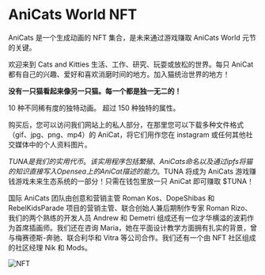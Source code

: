 # AniCats World NFT

AniCats 是一个生成动画的 NFT 集合，是未来通过游戏赚取 AniCats World 元节的关键。

欢迎来到 Cats and Kitties 生活、工作、研究、玩耍或放松的世界。每只 AniCat 都有自己的兴趣、爱好和喜欢消磨时间的地方。加入猫统治世界的地方！

**没有一只猫看起来像另一只猫。每一个都是独一无二的！**

10 种不同稀有度的独特动画。
超过 150 种独特的属性。

购买后，您可以访问我们网站上的私人部分，在那里您可以下载多种文件格式（gif、jpg、png、mp4）的 AniCat，将它们用作您在 instagram 或任何其他社交媒体中的个人资料图片。

$TUNA 是我们的实用代币。该实用程序包括繁殖、AniCats 命名以及通过 ipfs 将猫的知识直接写入 Opensea 上的 AniCat 描述的能力。$TUNA 将成为 AniCats 游戏赚钱游戏未来生态系统的一部分！只需在钱包里放一只 AniCat 即可赚取 $TUNA！

国际 AniCats 团队由创意和营销主管 Roman Kos、DopeShibas 和 RebelKidsParade 项目的营销主管、联合创始人兼后期制作专家 Roman Rizo、我们的两个熟练的开发人员 Andrew 和 Demetri 组成还有一位才华横溢的波莉作为首席插画师。我们还在咨询 Maria，她在平面设计教学方面拥有扎实的背景，曾与梅赛德斯-奔驰、联合利华和 Vitra 等公司合作。我们还有一个由 NFT 社区组成的社区经理 Nik 和 Mods。

![NFT](20220904153938.jpg)
